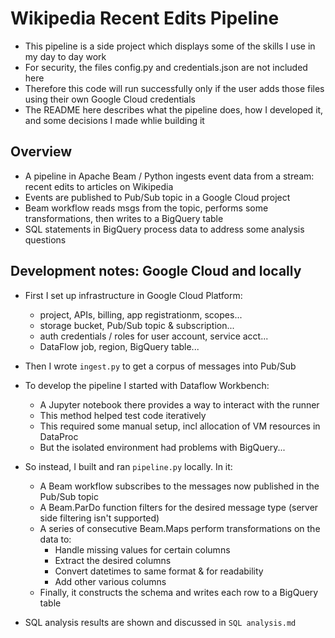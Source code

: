 # Wikipedia Recent Edits Pipeline

- This pipeline is a side project which displays some of the skills I use in my day to day work
- For security, the files config.py and credentials.json are not included here
- Therefore this code will run successfully only if the user adds those files using their own Google Cloud credentials
- The README here describes what the pipeline does, how I developed it, and some decisions I made whlie building it

## Overview

- A pipeline in Apache Beam / Python ingests event data from a stream: recent edits to articles on Wikipedia
- Events are published to Pub/Sub topic in a Google Cloud project
- Beam workflow reads msgs from the topic, performs some transformations, then writes to a BigQuery table
- SQL statements in BigQuery process data to address some analysis questions

## Development notes: Google Cloud and locally

- First I set up infrastructure in Google Cloud Platform:
    - project, APIs, billing, app registrationm, scopes...
    - storage bucket, Pub/Sub topic & subscription...
    - auth credentials / roles for user account, service acct...
    - DataFlow job, region, BigQuery table...

- Then I wrote ```ingest.py``` to get a corpus of messages into Pub/Sub

- To develop the pipeline I started with Dataflow Workbench: 
    - A Jupyter notebook there provides a way to interact with the runner
    - This method helped test code iteratively
    - This required some manual setup, incl allocation of VM resources in DataProc
    - But the isolated environment had problems with BigQuery...

- So instead, I built and ran ```pipeline.py``` locally. In it:
    - A Beam workflow subscribes to the messages now published in the Pub/Sub topic
    - A Beam.ParDo function filters for the desired message type (server side filtering isn't supported)
    - A series of consecutive Beam.Maps perform transformations on the data to:
        - Handle missing values for certain columns
        - Extract the desired columns
        - Convert datetimes to same format & for readability
        - Add other various columns
    - Finally, it constructs the schema and writes each row to a BigQuery table

- SQL analysis results are shown and discussed in ```SQL analysis.md``` 
